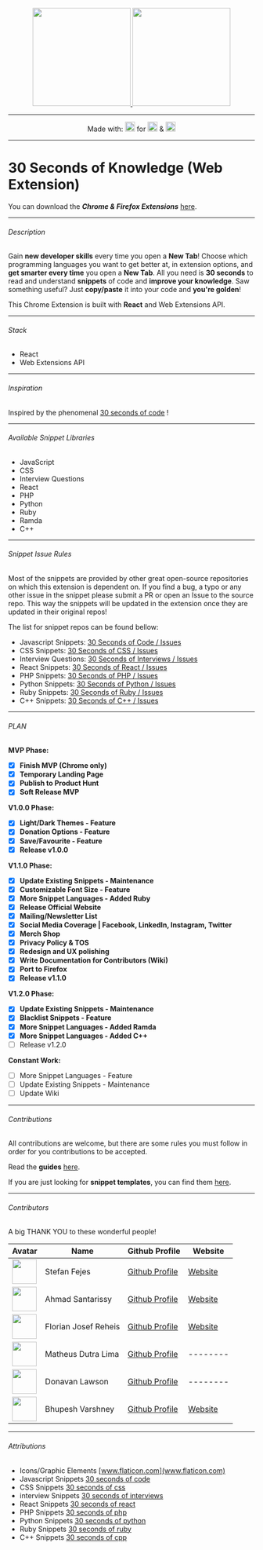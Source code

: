 <p align="center">
  <a href="https://30secondsofknowledge.com" target="_blank">
	<img width=200 src="./media/Logo_Dark.png"/>
	<img width=200 src="./media/Tagline_Dark.png"/>
  </a>
</p>

------

<p align="center">
  Made with:
  <img src="https://cdn4.iconfinder.com/data/icons/logos-3/600/React.js_logo-512.png" height=20 />
  for
  <img src="https://proxy.duckduckgo.com/iu/?u=http%3A%2F%2Ficons.iconarchive.com%2Ficons%2Fdtafalonso%2Fandroid-lollipop%2F512%2FChrome-icon.png&f=1" height=20/>
  &
  <img src="https://duckduckgo.com/i/86080547.png" height=20/>
</p>

------

# 30 Seconds of Knowledge (Web Extension)

You can download the ***Chrome & Firefox Extensions*** [here](https://30secondsofknowledge.com/).

------

###### Description


Gain **new developer skills** every time you open a **New Tab**! Choose which programming languages you want to get better at, in extension options, and **get smarter every time** you open a **New Tab**. All you need is **30 seconds** to read and understand **snippets** of code and **improve your knowledge**. Saw something useful? Just **copy/paste** it into your code and **you're golden**!

This Chrome Extension is built with **React** and Web Extensions API.

------

###### Stack

- React
- Web Extensions API

------

###### Inspiration

Inspired by the phenomenal [30 seconds of code](https://github.com/30-seconds/30-seconds-of-code) !

------

###### Available Snippet Libraries

- JavaScript
- CSS
- Interview Questions
- React
- PHP
- Python
- Ruby
- Ramda
- C++

------

###### Snippet Issue Rules

Most of the snippets are provided by other great open-source repositories on which this extension is dependent on. If you find a bug, a typo or any other issue in the snippet please submit a PR or open an Issue to the source repo. This way the snippets will be updated in the extension once they are updated in their original repos!

The list for snippet repos can be found bellow:
- Javascript Snippets: [30 Seconds of Code / Issues](https://github.com/30-seconds/30-seconds-of-code/issues)
- CSS Snippets: [30 Seconds of CSS / Issues](https://github.com/30-seconds/30-seconds-of-css/issues)
- Interview Questions: [30 Seconds of Interviews / Issues](https://github.com/30-seconds/30-seconds-of-interviews/issues)
- React Snippets: [30 Seconds of React / Issues](https://github.com/30-seconds/30-seconds-of-react/issues)
- PHP Snippets: [30 Seconds of PHP / Issues](https://github.com/30-seconds/30-seconds-of-php-code/issues)
- Python Snippets: [30 Seconds of Python / Issues](https://github.com/30-seconds/30-seconds-of-python-code/issues)
- Ruby Snippets: [30 Seconds of Ruby / Issues](https://github.com/florianjosefreheis/30-seconds-of-ruby/issues)
- C++ Snippets: [30 Seconds of C++ / Issues](https://github.com/Bhupesh-V/30-seconds-of-cpp/issues)

------

###### PLAN

**MVP Phase:**

- [x] **Finish MVP (Chrome only)**
- [x] **Temporary Landing Page**
- [x] **Publish to Product Hunt**
- [x] **Soft Release MVP**

**V1.0.0 Phase:**

- [x] **Light/Dark Themes - Feature**
- [x] **Donation Options - Feature**
- [x] **Save/Favourite - Feature**
- [x] **Release v1.0.0**

**V1.1.0 Phase:**

- [x] **Update Existing Snippets - Maintenance**
- [x] **Customizable Font Size - Feature**
- [x] **More Snippet Languages - Added Ruby**
- [x] **Release Official Website**
- [x] **Mailing/Newsletter List**
- [x] **Social Media Coverage | Facebook, LinkedIn, Instagram, Twitter**
- [x] **Merch Shop**
- [x] **Privacy Policy & TOS**
- [x] **Redesign and UX polishing**
- [x] **Write Documentation for Contributors (Wiki)**
- [x] **Port to Firefox**
- [x] **Release v1.1.0**

**V1.2.0 Phase:**

- [x] **Update Existing Snippets - Maintenance**
- [x] **Blacklist Snippets - Feature**
- [x] **More Snippet Languages - Added Ramda**
- [x] **More Snippet Languages - Added C++**
- [ ] Release v1.2.0

**Constant Work:**

- [ ] More Snippet Languages - Feature
- [ ] Update Existing Snippets - Maintenance
- [ ] Update Wiki

------

###### Contributions

All contributions are welcome, but there are some rules you must follow in order for you contributions to be accepted.

Read the **guides** [here](https://github.com/petrovicstefanrs/30_seconds_of_knowledge/wiki).

If you are just looking for **snippet templates**, you can find them [here](/templates).

------

###### Contributors

A big THANK YOU to these wonderful people!

| Avatar                                                                                              | Name               | Github Profile                                   | Website                                 |
| --------------------------------------------------------------------------------------------------- | ------------------ | ------------------------------------------------ | --------------------------------------- |
| <img src="https://avatars2.githubusercontent.com/u/25749162?s=460&v=4" width="50px" height="50px"/> | Stefan Fejes | [Github Profile](https://github.com/fejes713)  | [Website](stefanfejes.com/) |
| <img src="https://avatars0.githubusercontent.com/u/522352?s=460&v=4" width="50px" height="50px"/>   | Ahmad Santarissy   | [Github Profile](https://github.com/asantarissy) | [Website](https://ahmadsantarissy.com)  |
| <img src="https://avatars2.githubusercontent.com/u/16981711?s=460&v=4" width="50px" height="50px"/>   | Florian Josef Reheis | [Github Profile](https://github.com/florianjosefreheis) | [Website](https://www.florianjosefreheis.com/)  |
| <img src="https://avatars1.githubusercontent.com/u/19594428?s=460&v=4" width="50px" height="50px"/>   | Matheus Dutra Lima | [Github Profile](https://github.com/Kutomore) | -------- |
| <img src="https://avatars2.githubusercontent.com/u/26866310?s=460&v=4" width="50px" height="50px"/>   | Donavan Lawson | [Github Profile](https://github.com/SyntaxZA) | --------  |
| <img src="https://avatars1.githubusercontent.com/u/34342551?s=460&v=4" width="50px" height="50px"/>   | Bhupesh Varshney | [Github Profile](https://github.com/Bhupesh-V) | [Website](http://bhupeshv.me/) |

------

###### Attributions

- Icons/Graphic Elements [www.flaticon.com](www.flaticon.com)
- Javascript Snippets [30 seconds of code](https://github.com/30-seconds/30-seconds-of-code)
- CSS Snippets [30 seconds of css](https://github.com/30-seconds/30-seconds-of-css)
- interview Snippets [30 seconds of interviews](https://github.com/30-seconds/30-seconds-of-interviews)
- React Snippets [30 seconds of react](https://github.com/30-seconds/30-seconds-of-react)
- PHP Snippets [30 seconds of php](https://github.com/30-seconds/30-seconds-of-php-code)
- Python Snippets [30 seconds of python](https://github.com/30-seconds/30-seconds-of-python-code)
- Ruby Snippets [30 seconds of ruby](https://github.com/florianjosefreheis/30-seconds-of-ruby)
- C++ Snippets [30 seconds of cpp](https://github.com/Bhupesh-V/30-seconds-of-cpp)
